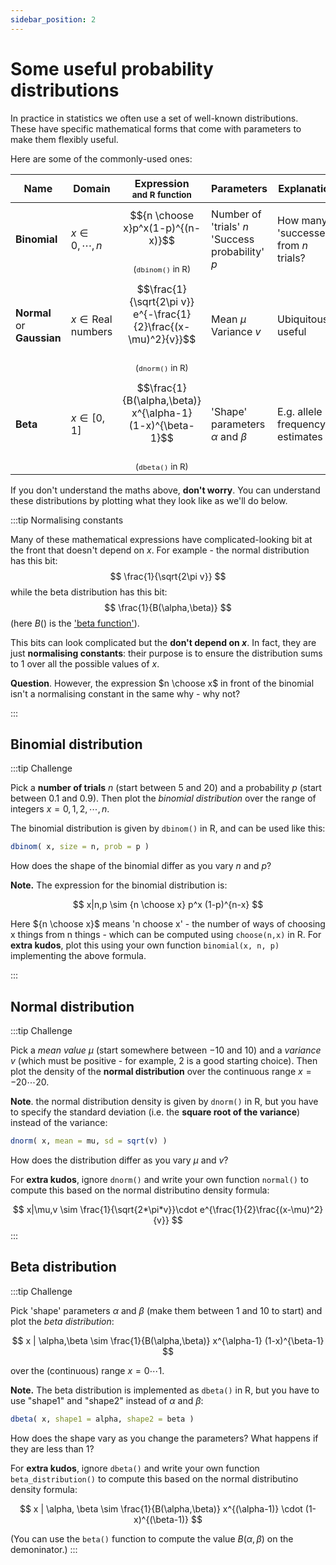 ```yaml
---
sidebar_position: 2
---
```


# Some useful probability distributions

In practice in statistics we often use a set of well-known distributions.
These have specific mathematical forms that come with parameters to make them flexibly useful.

Here are some of the commonly-used ones:

| Name | Domain | Expression<br /><small>and R function</small> | Parameters | Explanation | 
| ---- | ------ | ----------- | -------------------- | -----------  |
| **Binomial** | $x\in 0, \cdots, n$ | <center>$${n \choose x}p^x(1-p)^{(n-x)}$$</center><br /><center><small>(`dbinom()` in R)</small></center> | Number of 'trials' $n$ <br />'Success probability' $p$ | How many 'successes'<br />from $n$ trials? |
| **Normal**<br />or **Gaussian** | $x\in\text{Real numbers}$ | <center>$$\frac{1}{\sqrt{2\pi v}} e^{-\frac{1}{2}\frac{(x-\mu)^2}{v}}$$</center><br /><center><small>(`dnorm()` in R)</small></center> | Mean $\mu$<br />Variance $v$| Ubiquitously useful |
| **Beta** | $x\in[0,1]$ | <center>$$\frac{1}{B(\alpha,\beta)} x^{\alpha-1} (1-x)^{\beta-1}$$</center><br /><center><small>(`dbeta()` in R)</small></center> | 'Shape' parameters<br />$\alpha$ and $\beta$ | E.g. allele frequency estimates | 

If you don't understand the maths above, **don't worry**.
You can understand these distributions by plotting what they look like as we'll do below.

:::tip Normalising constants

Many of these mathematical expressions have complicated-looking bit at the front that doesn't depend on $x$.  For example - the normal distribution has this bit:
$$
\frac{1}{\sqrt{2\pi v}}
$$
while the beta distribution has this bit:
$$
\frac{1}{B(\alpha,\beta)}
$$
(here $B()$ is the ['beta function'](https://en.wikipedia.org/wiki/Beta_function)). 

This bits can look complicated but the **don't depend on $x$**.  In fact, they are just **normalising constants**: their purpose is to ensure the distribution sums to $1$ over all the possible values of $x$.

**Question**. However, the expression $n \choose x$ in front of the binomial isn't a normalising constant in the same why - why not?

:::

## Binomial distribution

:::tip Challenge

Pick a **number of trials** *n* (start between 5 and 20) and a probability $p$ (start between 0.1 and 0.9).  Then plot the *binomial distribution* over the range of integers $x = 0, 1, 2, \cdots, n$.

The binomial distribution is given by `dbinom()` in R, and can be used like this:
```r
dbinom( x, size = n, prob = p )
```

How does the shape of the binomial differ as you vary $n$ and $p$?

**Note.** The expression for the binomial distribution is:

$$
x|n,p \sim {n \choose x} p^x (1-p)^{n-x}
$$

Here ${n \choose x}$ means 'n choose x' - the number of ways of choosing x things from n things - which can be computed using `choose(n,x)` in R.
For **extra kudos**, plot this using your own function `binomial(x, n, p)` implementing the above formula.

:::

## Normal distribution

:::tip Challenge

Pick a *mean value* $\mu$ (start somewhere between $-10$ and $10$) and a *variance* $v$ (which must be positive - for example, $2$ is a good starting choice). Then plot the density of the **normal distribution** over the continuous range $x=-20 \cdots 20$.

**Note**. the normal distribution density is given by `dnorm()` in R, but you have to specify the standard deviation (i.e. the **square root of the variance**) instead of the variance:
```r
dnorm( x, mean = mu, sd = sqrt(v) )
```

How does the distribution differ as you vary $\mu$ and $v$?

For **extra kudos**, ignore `dnorm()` and write your own function `normal()` to compute this based on the normal distributino density formula:

$$
x|\mu,v \sim \frac{1}{\sqrt{2*\pi*v}}\cdot e^{\frac{1}{2}\frac{(x-\mu)^2}{v}}
$$
:::

## Beta distribution

:::tip Challenge

Pick 'shape' parameters $\alpha$ and $\beta$ (make them between 1 and 10 to start) and plot the *beta distribution*:

$$
x | \alpha,\beta \sim \frac{1}{B(\alpha,\beta)} x^{\alpha-1} (1-x)^{\beta-1}
$$

over the (continuous) range $x=0 \cdots 1$.

**Note.** The beta distribution is implemented as `dbeta()` in R, but you have to use "shape1" and "shape2" instead of $\alpha$ and $\beta$:
```r
dbeta( x, shape1 = alpha, shape2 = beta )
```
How does the shape vary as you change the parameters?  What happens if they are less than 1?

For **extra kudos**, ignore `dbeta()` and write your own function `beta_distribution()` to compute this based on the normal distributino density formula:

$$
x | \alpha, \beta \sim \frac{1}{B(\alpha,\beta)} x^{(\alpha-1)} \cdot (1-x)^{(\beta-1)}
$$

(You can use the `beta()` function to compute the value $B(\alpha,\beta)$ on the demoninator.)
:::


